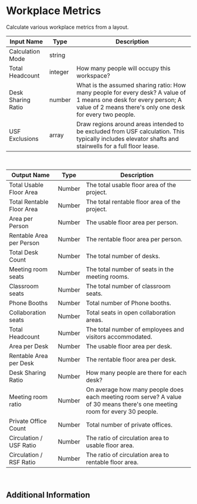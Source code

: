 

# Workplace Metrics

Calculate various workplace metrics from a layout.

|Input Name|Type|Description|
|---|---|---|
|Calculation Mode|string||
|Total Headcount|integer|How many people will occupy this workspace?|
|Desk Sharing Ratio|number|What is the assumed sharing ratio: How many people for every desk? A value of 1 means one desk for every person; A value of 2 means there's only one desk for every two people.|
|USF Exclusions|array|Draw regions around areas intended to be excluded from USF calculation. This typically includes elevator shafts and stairwells for a full floor lease.|


<br>

|Output Name|Type|Description|
|---|---|---|
|Total Usable Floor Area|Number|The total usable floor area of the project.|
|Total Rentable Floor Area|Number|The total rentable floor area of the project.|
|Area per Person|Number|The usable floor area per person.|
|Rentable Area per Person|Number|The rentable floor area per person.|
|Total Desk Count|Number|The total number of desks.|
|Meeting room seats|Number|The total number of seats in the meeting rooms.|
|Classroom seats|Number|The total number of classroom seats.|
|Phone Booths|Number|Total number of Phone booths.|
|Collaboration seats|Number|Total seats in open collaboration areas.|
|Total Headcount|Number|The total number of employees and visitors accommodated.|
|Area per Desk|Number|The usable floor area per desk.|
|Rentable Area per Desk|Number|The rentable floor area per desk.|
|Desk Sharing Ratio|Number|How many people are there for each desk?|
|Meeting room ratio|Number|On average how many people does each meeting room serve? A value of 30 means there's one meeting room for every 30 people.|
|Private Office Count|Number|Total number of private offices.|
|Circulation / USF Ratio|Number|The ratio of circulation area to usable floor area.|
|Circulation / RSF Ratio|Number|The ratio of circulation area to rentable floor area.|


<br>

## Additional Information

